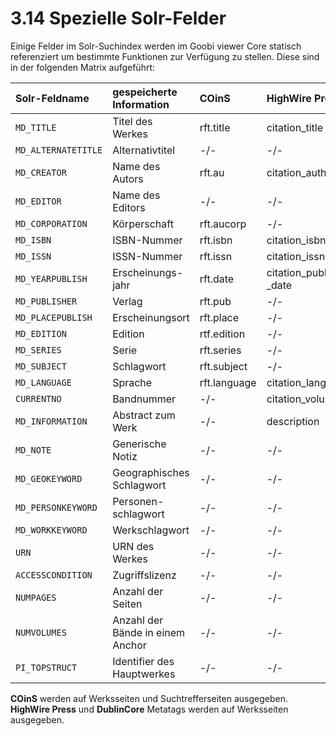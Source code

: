 # 3.14 Spezielle Solr-Felder

Einige Felder im Solr-Suchindex werden im Goobi viewer Core statisch referenziert um bestimmte Funktionen zur Verfügung zu stellen. Diese sind in der folgenden Matrix aufgeführt:

| Solr-Feldname | gespeicherte Information | COinS | HighWire Press | DublinCore | RIS |
| :--- | :--- | :--- | :--- | :--- | :--- |
| `MD_TITLE` | Titel des Werkes | rft.title | citation\_title | DC.title | TI |
| `MD_ALTERNATETITLE` | Alternativtitel | -/- | -/- | -/- | J2 |
| `MD_CREATOR` | Name des Autors | rft.au | citation\_author | DC.creator | AU |
| `MD_EDITOR` | Name des Editors | -/- | -/- | -/- | ED |
| `MD_CORPORATION` | Körperschaft | rft.aucorp | -/- | -/- | -/- |
| `MD_ISBN` | ISBN-Nummer | rft.isbn | citation\_isbn | -/- | SN |
| `MD_ISSN` | ISSN-Nummer | rft.issn | citation\_issn | -/- | SN |
| `MD_YEARPUBLISH` | Erscheinungs-jahr | rft.date | citation\_publication \_date | DC.date | PY |
| `MD_PUBLISHER` | Verlag | rft.pub | -/- | DC.publisher | PB |
| `MD_PLACEPUBLISH` | Erscheinungsort | rft.place | -/- | -/- | PP |
| `MD_EDITION` | Edition | rtf.edition | -/- | -/- | ET |
| `MD_SERIES` | Serie | rft.series | -/- | -/- | -/- |
| `MD_SUBJECT` | Schlagwort | rft.subject | -/- | -/- | -/- |
| `MD_LANGUAGE` | Sprache | rft.language | citation\_language | DC.language | LA |
| `CURRENTNO` | Bandnummer | -/- | citation\_volume | -/- | VL |
| `MD_INFORMATION` | Abstract zum Werk | -/- | description | DCTERMS.abstract | AB |
| `MD_NOTE` | Generische Notiz | -/- | -/- | -/- | N1 |
| `MD_GEOKEYWORD` | Geographisches Schlagwort | -/- | -/- | -/- | KW |
| `MD_PERSONKEYWORD` | Personen-schlagwort | -/- | -/- | -/- | KW |
| `MD_WORKKEYWORD` | Werkschlagwort | -/- | -/- | -/- | KW |
| `URN` | URN des Werkes | -/- | -/- | DC.identifier | -/- |
| `ACCESSCONDITION` | Zugriffslizenz | -/- | -/- | DC.rights | -/- |
| `NUMPAGES` | Anzahl der Seiten | -/- | -/- | -/- | SP |
| `NUMVOLUMES` | Anzahl der Bände in einem Anchor | -/- | -/- | -/- | NV |
| `PI_TOPSTRUCT` | Identifier des Hauptwerkes | -/- | -/- | -/- | CN |

**COinS** werden auf Werksseiten und Suchtrefferseiten ausgegeben. **HighWire Press** und **DublinCore** Metatags werden auf Werksseiten ausgegeben.

